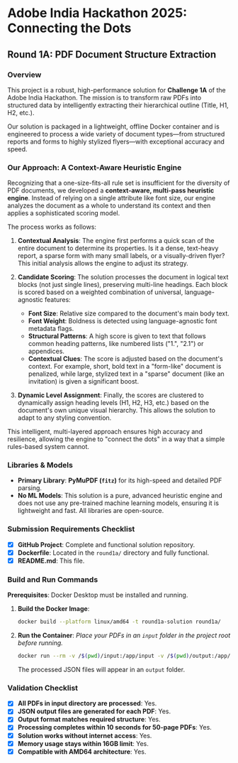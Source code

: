# Adobe India Hackathon 2025: Connecting the Dots
## Round 1A: PDF Document Structure Extraction

### Overview

This project is a robust, high-performance solution for **Challenge 1A** of the Adobe India Hackathon. The mission is to transform raw PDFs into structured data by intelligently extracting their hierarchical outline (Title, H1, H2, etc.).

Our solution is packaged in a lightweight, offline Docker container and is engineered to process a wide variety of document types—from structured reports and forms to highly stylized flyers—with exceptional accuracy and speed.

### Our Approach: A Context-Aware Heuristic Engine

Recognizing that a one-size-fits-all rule set is insufficient for the diversity of PDF documents, we developed a **context-aware, multi-pass heuristic engine**. Instead of relying on a single attribute like font size, our engine analyzes the document as a whole to understand its context and then applies a sophisticated scoring model.

The process works as follows:

1.  **Contextual Analysis**: The engine first performs a quick scan of the entire document to determine its properties. Is it a dense, text-heavy report, a sparse form with many small labels, or a visually-driven flyer? This initial analysis allows the engine to adjust its strategy.

2.  **Candidate Scoring**: The solution processes the document in logical text blocks (not just single lines), preserving multi-line headings. Each block is scored based on a weighted combination of universal, language-agnostic features:
    * **Font Size**: Relative size compared to the document's main body text.
    * **Font Weight**: Boldness is detected using language-agnostic font metadata flags.
    * **Structural Patterns**: A high score is given to text that follows common heading patterns, like numbered lists ("1.", "2.1") or appendices.
    * **Contextual Clues**: The score is adjusted based on the document's context. For example, short, bold text in a "form-like" document is penalized, while large, stylized text in a "sparse" document (like an invitation) is given a significant boost.

3.  **Dynamic Level Assignment**: Finally, the scores are clustered to dynamically assign heading levels (H1, H2, H3, etc.) based on the document's own unique visual hierarchy. This allows the solution to adapt to any styling convention.

This intelligent, multi-layered approach ensures high accuracy and resilience, allowing the engine to "connect the dots" in a way that a simple rules-based system cannot.

### Libraries & Models

* **Primary Library**: **PyMuPDF (`fitz`)** for its high-speed and detailed PDF parsing.
* **No ML Models**: This solution is a pure, advanced heuristic engine and does not use any pre-trained machine learning models, ensuring it is lightweight and fast. All libraries are open-source.

### Submission Requirements Checklist

-   [x] **GitHub Project**: Complete and functional solution repository.
-   [x] **Dockerfile**: Located in the `round1a/` directory and fully functional.
-   [x] **README.md**: This file.

### Build and Run Commands

**Prerequisites**: Docker Desktop must be installed and running.

1.  **Build the Docker Image**:
    ```bash
    docker build --platform linux/amd64 -t round1a-solution round1a/
    ```

2.  **Run the Container**:
    _Place your PDFs in an `input` folder in the project root before running._
    ```bash
    docker run --rm -v /$(pwd)/input:/app/input -v /$(pwd)/output:/app/output --network none round1a-solution
    ```
    The processed JSON files will appear in an `output` folder.

### Validation Checklist

-   [x] **All PDFs in input directory are processed**: Yes.
-   [x] **JSON output files are generated for each PDF**: Yes.
-   [x] **Output format matches required structure**: Yes.
-   [x] **Processing completes within 10 seconds for 50-page PDFs**: Yes.
-   [x] **Solution works without internet access**: Yes.
-   [x] **Memory usage stays within 16GB limit**: Yes.
-   [x] **Compatible with AMD64 architecture**: Yes.